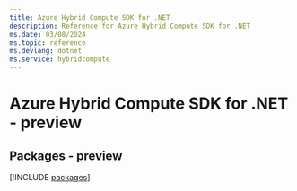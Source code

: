```yaml
---
title: Azure Hybrid Compute SDK for .NET
description: Reference for Azure Hybrid Compute SDK for .NET
ms.date: 03/08/2024
ms.topic: reference
ms.devlang: dotnet
ms.service: hybridcompute
---
```

# Azure Hybrid Compute SDK for .NET - preview
## Packages - preview
[!INCLUDE [packages](hybrid-compute-index.md)]